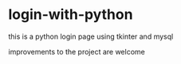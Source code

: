 # login-with-python
this is a python login page using tkinter and mysql


improvements to the project are welcome
